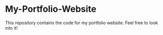 # My-Portfolio-Website
This repository contains the code for my portfolio website. Feel free to look into it!
